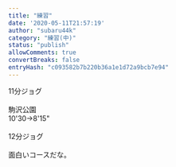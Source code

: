```yaml
---
title: "練習"
date: '2020-05-11T21:57:19'
author: "subaru44k"
category: "練習(中)"
status: "publish"
allowComments: true
convertBreaks: false
entryHash: "c093582b7b220b36a1e1d72a9bcb7e94"
---
```

11分ジョグ<br>
<br>
駒沢公園<br>
10'30→8'15"<br>
<br>
12分ジョグ<br>
<br>
面白いコースだな。
